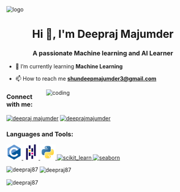 ![logo](https://github.com/Deepraj87/movie-recom/blob/main/Designer.png)



<h1 align="center">Hi 👋, I'm Deepraj Majumder</h1>
<h3 align="center">A passionate Machine learning and AI Learner</h3>

- 🌱 I’m currently learning **Machine Learning**

- 📫 How to reach me **shundeepmajumder3@gmail.com**

<image align ="right" alt="coding" width = "400" src="https://images.squarespace-cdn.com/content/v1/5feb53185d3dab691b47361b/1609930648540-2AG2AUX4BL35UJ6H0PEZ/e2f96-old-header-machine-learning-pt1.gif">



<h3 align="left">Connect with me:</h3>
<p align="left">
<a href="https://linkedin.com/in/deepraj majumder" target="blank"><img align="center" src="https://raw.githubusercontent.com/rahuldkjain/github-profile-readme-generator/master/src/images/icons/Social/linked-in-alt.svg" alt="deepraj majumder" height="30" width="40" /></a>
<a href="https://kaggle.com/deeprajmajumder" target="blank"><img align="center" src="https://raw.githubusercontent.com/rahuldkjain/github-profile-readme-generator/master/src/images/icons/Social/kaggle.svg" alt="deeprajmajumder" height="30" width="40" /></a>
</p>

<h3 align="left">Languages and Tools:</h3>
<p align="left"> <a href="https://www.cprogramming.com/" target="_blank" rel="noreferrer"> <img src="https://raw.githubusercontent.com/devicons/devicon/master/icons/c/c-original.svg" alt="c" width="40" height="40"/> </a> <a href="https://pandas.pydata.org/" target="_blank" rel="noreferrer"> <img src="https://raw.githubusercontent.com/devicons/devicon/2ae2a900d2f041da66e950e4d48052658d850630/icons/pandas/pandas-original.svg" alt="pandas" width="40" height="40"/> </a> <a href="https://www.python.org" target="_blank" rel="noreferrer"> <img src="https://raw.githubusercontent.com/devicons/devicon/master/icons/python/python-original.svg" alt="python" width="40" height="40"/> </a> <a href="https://scikit-learn.org/" target="_blank" rel="noreferrer"> <img src="https://upload.wikimedia.org/wikipedia/commons/0/05/Scikit_learn_logo_small.svg" alt="scikit_learn" width="40" height="40"/> </a> <a href="https://seaborn.pydata.org/" target="_blank" rel="noreferrer"> <img src="https://seaborn.pydata.org/_images/logo-mark-lightbg.svg" alt="seaborn" width="40" height="40"/> </a> </p>

<p><img align="left" src="https://github-readme-stats.vercel.app/api/top-langs?username=deepraj87&show_icons=true&locale=en&layout=compact" alt="deepraj87" /></p>

<p>&nbsp;<img align="center" src="https://github-readme-stats.vercel.app/api?username=deepraj87&show_icons=true&locale=en" alt="deepraj87" /></p>

<p><img align="center" src="https://github-readme-streak-stats.herokuapp.com/?user=deepraj87&" alt="deepraj87" /></p>



